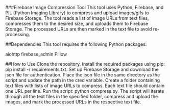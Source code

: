 ###Firebase Image Compression Tool
This tool uses Python, Firebase, and PIL (Python Imaging Library) to compress and upload images/gifs to Firebase Storage. The tool reads a list of image URLs from text files, compresses them to the desired size, and uploads them to Firebase Storage. The processed URLs are then marked in the text file to avoid re-processing.

##Dependencies
This tool requires the following Python packages:

  aiohttp
  firebase_admin
  Pillow

##How to Use
  Clone the repository.
  Install the required packages using pip: pip install -r requirements.txt.
  Set up Firebase Storage and download the json file for authentication.
  Place the json file in the same directory as the script and update the path in the cred variable.
  Create a folder containing text files with lists of image URLs to compress. Each text file should contain one URL per line.
  Run the script: python compress.py.
  The script will iterate through all the text files in the specified folder, compress and upload the images, and mark the processed URLs in the respective text file.
